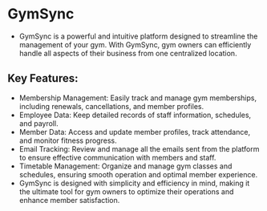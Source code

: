 # GymSync

- GymSync is a powerful and intuitive platform designed to streamline the management of your gym. With GymSync, gym owners can efficiently handle all aspects of their business from one centralized location.

## Key Features:

- Membership Management: Easily track and manage gym memberships, including renewals, cancellations, and member profiles.
- Employee Data: Keep detailed records of staff information, schedules, and payroll.
- Member Data: Access and update member profiles, track attendance, and monitor fitness progress.
- Email Tracking: Review and manage all the emails sent from the platform to ensure effective communication with members and staff.
- Timetable Management: Organize and manage gym classes and schedules, ensuring smooth operation and optimal member experience.
- GymSync is designed with simplicity and efficiency in mind, making it the ultimate tool for gym owners to optimize their operations and enhance member satisfaction.
